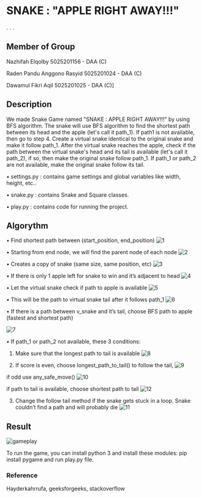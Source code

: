 #      SNAKE : "APPLE RIGHT AWAY!!!"
.
.
.
##  Member of Group
Nazhifah Elqolby 5025201156 - DAA (C)

Raden Pandu Anggono Rasyid 5025201024 - DAA (C)

Dawamul Fikri Aqil 5025201025 - DAA (C)]


## Description
We made Snake Game named "SNAKE : APPLE RIGHT AWAY!!!" by using BFS algorithm. The snake will use BFS algorithm to find the shortest path between its head and the apple (let's call it path_1). If path1 is not available, then go to step 4. Create a virtual snake identical to the original snake and make it follow path_1. After the virtual snake reaches the apple, check if the path between the virtual snake's head and its tail is available (let's call it path_2), if so, then make the original snake follow path_1. If path_1 or path_2 are not available, make the original snake follow its tail.


•	settings.py : contains game settings and global variables like width, height, etc..

•	snake.py : contains Snake and Square classes.

•	play.py : contains code for running the project.


## Algorythm

•	Find shortest path between (start_position, end_position)
![1](https://user-images.githubusercontent.com/94452616/168067962-4766d5a9-5ad9-40f7-b956-8b01cf96e083.jpg)

•	Starting from end node, we will find the parent node of each node 
![2](https://user-images.githubusercontent.com/94452616/168067968-69aa1adb-2eba-420e-9436-ae77b7340a3e.jpg)

•	Creates a copy of snake (same size, same position, etc)
![3](https://user-images.githubusercontent.com/94452616/168067974-21e4d052-ca4f-46db-b648-730e78ea9b0d.jpg)

•	If there is only 1 apple left for snake to win and it’s adjacent to head
![4](https://user-images.githubusercontent.com/94452616/168067982-94975fca-0593-4b89-878a-d90a4feca241.jpg)

•	Let the virtual snake check if path to apple is available
![5](https://user-images.githubusercontent.com/94452616/168067991-a35e4361-c358-46bb-a953-89ae587ddd03.jpg)

•	This will be the path to virtual snake tail after it follows path_1
![6](https://user-images.githubusercontent.com/94452616/168068154-80b4fc3c-a040-42f6-aa07-4097d916326c.jpg)

•	If there is a path between v_snake and it’s tail, choose BFS path to apple (fastest and shortest path)

![7](https://user-images.githubusercontent.com/94452616/168068005-a34f4b76-d355-49e8-be73-318a31472173.jpg)

•	If path_1 or path_2 not available, these 3 conditions:

  1. Make sure that the longest path to tail is available
![8](https://user-images.githubusercontent.com/94452616/168068022-0af8100f-8c0f-47fb-b773-280ffabd8c6f.png)
  
  2.	If score is even, choose longest_path_to_tail() to follow the tail,
![9](https://user-images.githubusercontent.com/94452616/168068074-ccb18faa-4b63-42a1-9b67-d6b0506b0260.png)

   if odd use any_safe_move()
![10](https://user-images.githubusercontent.com/94452616/168074545-4c854cf4-7294-49df-ad4c-2c4cb4d12723.png)

   if path to tail is available, choose shortest path to tail
![12](https://user-images.githubusercontent.com/94452616/168074560-2327e2d5-e0eb-4676-a37c-9bc5c38fdb8e.png)

  3.	Change the follow tail method if the snake gets stuck in a loop. Snake couldn’t find a path and will probably die
![11](https://user-images.githubusercontent.com/94452616/168068097-de35466f-2a53-4c37-b254-a6ef8aa24b3a.png)  

## Result
![gameplay](https://user-images.githubusercontent.com/38482276/87240274-cae19380-c420-11ea-8193-bddab2ef379d.gif)

To run the game, you can install python 3 and install these modules: pip install pygame and run play.py file.

### Reference
Hayderkahrrufa, geeksforgeeks, stackoverflow
